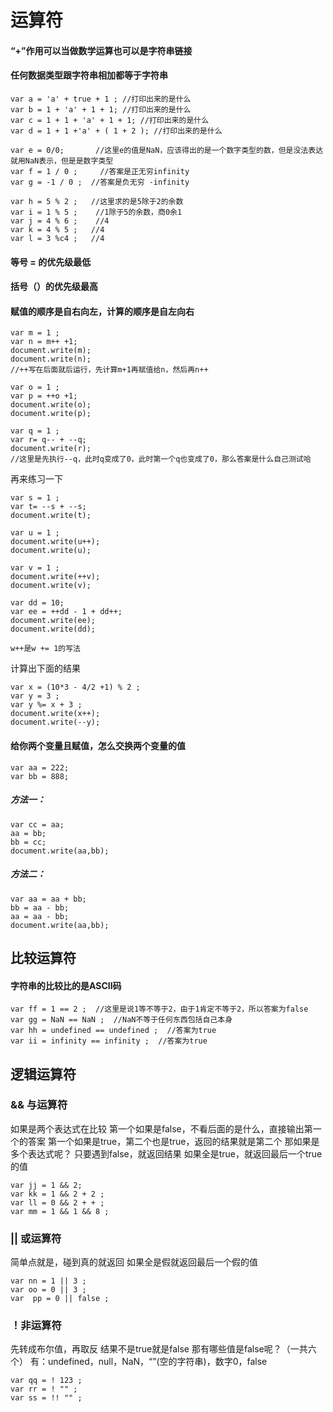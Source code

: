 #  运算符

#### “+”作用可以当做数学运算也可以是字符串链接

#### 任何数据类型跟字符串相加都等于字符串

```
var a = 'a' + true + 1 ; //打印出来的是什么
var b = 1 + 'a' + 1 + 1; //打印出来的是什么
var c = 1 + 1 + 'a' + 1 + 1; //打印出来的是什么
var d = 1 + 1 +'a' + ( 1 + 2 ); //打印出来的是什么
```

```
var e = 0/0;       //这里e的值是NaN，应该得出的是一个数字类型的数，但是没法表达就用NaN表示，但是是数字类型
var f = 1 / 0 ;     //答案是正无穷infinity 
var g = -1 / 0 ;  //答案是负无穷 -infinity
```

```
var h = 5 % 2 ;	  //这里求的是5除于2的余数
var i = 1 % 5 ;    //1除于5的余数，商0余1
var j = 4 % 6 ;    //4
var k = 4 % 5 ;   //4
var l = 3 %c4 ;   //4
```

#### 等号 = 的优先级最低

#### 括号（）的优先级最高

#### 赋值的顺序是自右向左，计算的顺序是自左向右

```
var m = 1 ;  
var n = m++ +1;    
document.write(m);
document.write(n);
//++写在后面就后运行，先计算m+1再赋值给n，然后再n++
```
```
var o = 1 ;  
var p = ++o +1;    
document.write(o);
document.write(p);
```
```
var q = 1 ;  
var r= q-- + --q;    
document.write(r);
//这里是先执行--q，此时q变成了0，此时第一个q也变成了0，那么答案是什么自己测试哈
```
再来练习一下
```
var s = 1 ;  
var t= --s + --s;    
document.write(t);
```
```
var u = 1 ;   
document.write(u++);
document.write(u);
```
```
var v = 1 ;   
document.write(++v);
document.write(v);
```
```
var dd = 10;   
var ee = ++dd - 1 + dd++;
document.write(ee);
document.write(dd);
```

`w++是w += 1的写法`

计算出下面的结果
```
var x = (10*3 - 4/2 +1) % 2 ;
var y = 3 ;
var y %= x + 3 ;
document.write(x++);
document.write(--y);
```

#### 给你两个变量且赋值，怎么交换两个变量的值
```
var aa = 222;
var bb = 888;
```
##### 方法一：
```
var cc = aa;
aa = bb;
bb = cc;
document.write(aa,bb);
```
##### 方法二：
```
var aa = aa + bb;
bb = aa - bb;
aa = aa - bb;
document.write(aa,bb);
```
## 比较运算符
#### 字符串的比较比的是ASCII码
```
var ff = 1 == 2 ;  //这里是说1等不等于2，由于1肯定不等于2，所以答案为false
var gg = NaN == NaN ;  //NaN不等于任何东西包括自己本身
var hh = undefined == undefined ;  //答案为true
var ii = infinity == infinity ;  //答案为true
```
## 逻辑运算符
### && 与运算符
如果是两个表达式在比较
第一个如果是false，不看后面的是什么，直接输出第一个的答案
第一个如果是true，第二个也是true，返回的结果就是第二个
那如果是多个表达式呢？
只要遇到false，就返回结果
如果全是true，就返回最后一个true的值
```
var jj = 1 && 2;
var kk = 1 && 2 + 2 ;
var ll = 0 && 2 + + ;
var mm = 1 && 1 && 8 ; 
```
### || 或运算符
简单点就是，碰到真的就返回
如果全是假就返回最后一个假的值
```
var nn = 1 || 3 ;
var oo = 0 || 3 ;
var  pp = 0 || false ;
```
### ！非运算符
先转成布尔值，再取反
结果不是true就是false
那有哪些值是false呢？（一共六个）
有：undefined，null，NaN，“”(空的字符串)，数字0，false
```
var qq = ! 123 ;
var rr = ! "" ;
var ss = !! "" ;
```